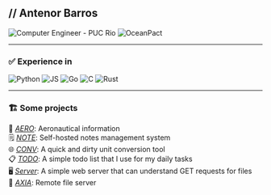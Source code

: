## // Antenor Barros


![Computer Engineer - PUC Rio](https://badgen.net/badge/💻%20Computer%20Engineering/PUC-Rio/red)
![OceanPact](https://badgen.net/badge/%F0%9F%92%BC%20Working%20at/OceanPact/00425C/)

---

### ✅ Experience in

![Python](https://img.shields.io/badge/-Python-2a2a2a?logo=python)
![JS](https://img.shields.io/badge/-JS-2a2a2a?logo=javascript)
![Go](https://img.shields.io/badge/-Go-2a2a2a?logo=go)
![C](https://img.shields.io/badge/-C-2a2a2a?logo=c)
![Rust](https://img.shields.io/badge/-Rust-2a2a2a?logo=rust)

---
### 🏗️ Some projects
🛫 *[AERO](https//github.com/antenor-z/aero)*: Aeronautical information <br />
🗒️ *[NOTE](https//github.com/antenor-z/note)*: Self-hosted notes management system <br />
🌐 *[CONV](https//github.com/antenor-z/conv)*: A quick and dirty unit conversion tool <br />
📋 *[TODO](https//github.com/antenor-z/todo)*: A simple todo list that I use for my daily tasks <br />
🖥️ *[Server](https//github.com/antenor-z/server)*: A simple web server that can understand GET requests for files <br />
💽 *[AXIA](https//github.com/antenor-z/axia)*: Remote file server <br />



 
